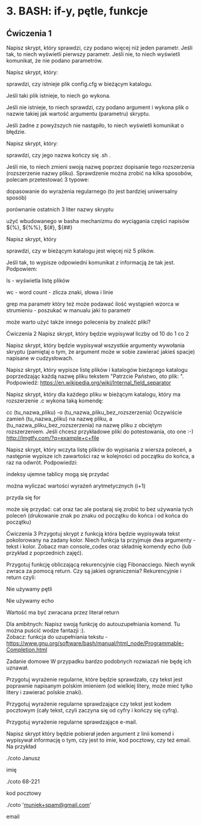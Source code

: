 # 3. BASH: if-y, pętle, funkcje

## Ćwiczenia 1
Napisz skrypt, który sprawdzi, czy podano więcej niż jeden parametr. Jeśli tak, to niech wyświetli pierwszy parametr. Jeśli nie, to niech wyświetli komunikat, że nie podano parametrów.

Napisz skrypt, który:

sprawdzi, czy istnieje plik config.cfg w bieżącym katalogu.

Jeśli taki plik istnieje, to niech go wykona.

Jeśli nie istnieje, to niech sprawdzi, czy podano argument i wykona plik o nazwie takiej jak wartość argumentu (parametru) skryptu.

Jeśli żadne z powyższych nie nastąpiło, to niech wyświetli komunikat o błędzie.

Napisz skrypt, który:

sprawdzi, czy jego nazwa kończy się .sh .

Jeśli nie, to niech zmieni swoją nazwę poprzez dopisanie tego rozszerzenia (rozszerzenie nazwy pliku). Sprawdzenie można zrobić na kilka sposobów, polecam przetestować 3 typowe:

dopasowanie do wyrażenia regularnego (to jest bardziej uniwersalny sposób)

porównanie ostatnich 3 liter nazwy skryptu

użyć wbudowanego w basha mechanizmu do wyciągania części napisów ${%}, ${%%}, ${#}, ${##} 

Napisz skrypt, który 

sprawdzi, czy w bieżącym katalogu jest więcej niż 5 plików. 

Jeśli tak, to wypisze odpowiedni komunikat z informacją że tak jest. 
Podpowiem:

ls - wyświetla listę plików

wc - word count - zlicza znaki, słowa i linie

grep ma parametr który też może podawać ilość wystąpień wzorca w strumieniu - poszukać w manualu jaki to parametr

może warto użyć także innego polecenia by znaleźć pliki?

Ćwiczenia 2
Napisz skrypt, który będzie wypisywał liczby od 10 do 1 co 2

Napisz skrypt, który będzie wypisywał wszystkie argumenty wywołania skryptu (pamiętaj o tym, że argument może w sobie zawierać jakieś spacje) napisane w cudzysłowach.

Napisz skrypt, który wypisze listę plików i katalogów bieżącego katalogu poprzedzając każdą nazwę pliku tekstem "Patrzcie Państwo, oto plik: ". 
Podpowiedź: https://en.wikipedia.org/wiki/Internal_field_separator

Napisz skrypt, który dla każdego pliku w bieżącym katalogu, który ma rozszerzenie .c wykona taką komendę:

   cc (tu_nazwa_pliku) -o (tu_nazwa_pliku_bez_rozszerzenia)
Oczywiście zamień (tu_nazwa_pliku) na nazwę pliku, a (tu_nazwa_pliku_bez_rozszerzenia) na nazwę pliku z obciętym rozszerzeniem. Jeśli chcesz przykładowe pliki do potestowania, oto one :-) http://lmgtfy.com/?q=example+c+file

Napisz skrypt, który wczyta listę plików do wypisania z wiersza poleceń, a następnie wypisze ich zawartości raz w kolejności od początku do końca, a raz na odwrót. Podpowiedzi:

indeksy ujemne tablicy mogą się przydać

można wyliczać wartości wyrażeń arytmetycznych (i+1)

przyda się for

może się przydać: cat oraz tac ale postaraj się zrobić to bez używania tych poleceń (drukowanie znak po znaku od początku do końca i od końca do początku)

Ćwiczenia 3
Przygotuj skrypt z funkcją która będzie wypisywała tekst pokolorowany na zadany kolor. Niech funkcja ta przyjmuje dwa argumenty - tekst i kolor. 
Zobacz man console_codes oraz składnię komendy echo (lub przykład z poprzednich zajęć).

Przygotuj funkcję obliczającą rekurencyjnie ciąg Fibonacciego. Niech wynik zwraca za pomocą return. Czy są jakieś ograniczenia?
Rekurencyjnie i return czyli:

Nie używamy pętli

Nie używamy echo

Wartość ma być zwracana przez literał return

Dla ambitnych: Napisz swoją funkcję do autouzupełniania komend. Tu można puścić wodze fantazji :).  
Zobacz: funkcja do uzupełniania tekstu - https://www.gnu.org/software/bash/manual/html_node/Programmable-Completion.html

Zadanie domowe
W przypadku bardzo podobnych rozwiazań nie będę ich uznawał.

Przygotuj wyrażenie regularne, które będzie sprawdzało, czy tekst jest poprawnie napisanym polskim imieniem (od wielkiej litery, może mieć tylko litery i zawierać polskie znaki).

Przygotuj wyrażenie regularne sprawdzające czy tekst jest kodem pocztowym (cały tekst, czyli zaczyna się od cyfry i kończy się cyfrą).

Przygotuj wyrażenie regularne sprawdzające e-mail.



Napisz skrypt który będzie pobierał jeden argument z linii komend i wypisywał informację o tym, czy jest to imie, kod pocztowy, czy też email. Na przykład

./coto Janusz

imię

./coto 68-221

kod pocztowy

./coto 'muniek+spam@gmail.com'

email
